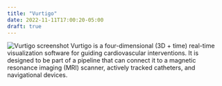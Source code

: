 ```yaml
---
title: "Vurtigo"
date: 2022-11-11T17:00:20-05:00
draft: true
---
```

![Vurtigo screenshot](/assets/mainScreenshot.png)
Vurtigo is a four-dimensional (3D + time) real-time visualization software for guiding cardiovascular interventions.  It is designed to be part of a pipeline that can connect it to a magnetic resonance imaging (MRI) scanner, actively tracked catheters, and navigational devices.